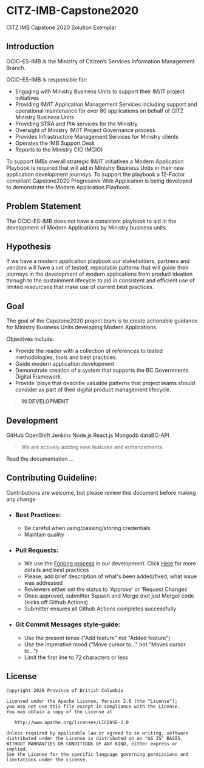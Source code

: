 # CITZ-IMB-Capstone2020
CITZ IMB Capstone 2020 Solution Exemplar

## Introduction

OCIO-ES-IMB is the Ministry of Citizen’s Services Information Management Branch.

OCIO-ES-IMB is responsible for:

- Engaging with Ministry Business Units to support their IM/IT project initiatives
- Providing IM/IT Application Management Services including support and operational maintenance for over 80 applications on behalf of CITZ Ministry Business Units 
- Providing STRA and PIA services for the Ministry
- Oversight of Ministry IM/IT Project Governance process
- Provides Infrastructure Management Services for Ministry clients
- Operates the IMB Support Desk
- Reports to the Ministry CIO (MCIO)


To support IMBs overall strategic IM/IT initiatives a Modern Application Playbook is required that will aid in Ministry Business Units in their new application development journeys. To support the playbook a 12-Factor compliant  Capstone2020 Progressive Web Application  is being developed to demonstrate the Modern Application Playbook.

## Problem Statement

The OCIO-ES-IMB does not have a consistent playbook to aid in the development of Modern Applications by Ministry business units.

## Hypothesis

If we have a modern application playbook our stakeholders, partners and vendors will have a set of tested, repeatable patterns that will guide their journeys in the development of modern applications from product ideation through to the sustainment lifecycle to aid in consistent and efficient use of limited resourcses that make use of current best practices.

## Goal

The goal of the Capstone2020 project team is to create actionable guidance for Ministry Business Units developing Modern Applications.

Objectives include:

- Provide the reader with a collection of references to tested methodologies, tools and best practices.
- Guide modern application development 
- Demonstrate creation of a system that supports the BC Governments Digital Framework.
- Provide ‘plays that describe valuable patterns that project teams should consider as part of their digital product management lifecycle.


> **IN DEVELOPMENT**

## Development

   GitHub OpenShift Jenkins Node.js React.js Mongodb dataBC-API

> We are actively adding new features and enhancements.

Read the documentation ...

## Contributing Guideline:
Contributions are welcome, but please review this document before making any change

- ### Best Practices:
  - Be careful when using/passing/storing credentials
  - Maintain quality

- ### Pull Requests:
  - We use the [Forking process](https://guides.github.com/activities/forking/) in our development. Click [Here](https://blog.scottlowe.org/2015/01/27/using-fork-branch-git-workflow/) for more details and best practices
  - Please, add brief description of what's been added/fixed, what issue was addressed
  - Reviewers either set the status to 'Approve' or 'Request Changes'
  - Once approved, submitter Squash and Merge (not just Merge) code (kicks off Github Actions)
  - Submitter ensures all Github Actions completes successfully

- ### Git Commit Messages style-guide:
  - Use the present tense ("Add feature" not "Added feature")
  - Use the imperative mood ("Move cursor to..." not "Moves cursor to...")
  - Limit the first line to 72 characters or less


## License

```
Copyright 2020 Province of British Columbia

Licensed under the Apache License, Version 2.0 (the "License");
you may not use this file except in compliance with the License.
You may obtain a copy of the License at

   http://www.apache.org/licenses/LICENSE-2.0

Unless required by applicable law or agreed to in writing, software
distributed under the License is distributed on an "AS IS" BASIS,
WITHOUT WARRANTIES OR CONDITIONS OF ANY KIND, either express or implied.
See the License for the specific language governing permissions and
limitations under the License.
```

